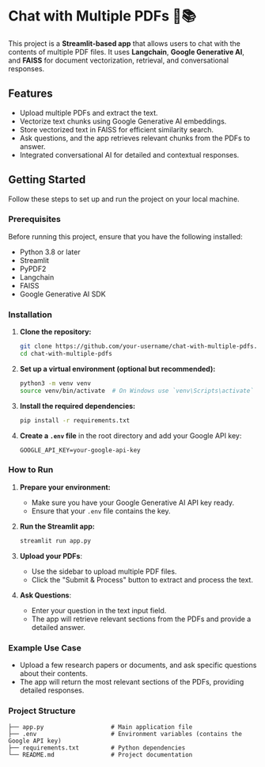 # Chat with Multiple PDFs 🤖📚

This project is a **Streamlit-based app** that allows users to chat with the contents of multiple PDF files. It uses **Langchain**, **Google Generative AI**, and **FAISS** for document vectorization, retrieval, and conversational responses.

## Features

- Upload multiple PDFs and extract the text.
- Vectorize text chunks using Google Generative AI embeddings.
- Store vectorized text in FAISS for efficient similarity search.
- Ask questions, and the app retrieves relevant chunks from the PDFs to answer.
- Integrated conversational AI for detailed and contextual responses.

## Getting Started

Follow these steps to set up and run the project on your local machine.

### Prerequisites

Before running this project, ensure that you have the following installed:

- Python 3.8 or later
- Streamlit
- PyPDF2
- Langchain
- FAISS
- Google Generative AI SDK

### Installation

1. **Clone the repository:**

    ```bash
    git clone https://github.com/your-username/chat-with-multiple-pdfs.git
    cd chat-with-multiple-pdfs
    ```

2. **Set up a virtual environment (optional but recommended):**

    ```bash
    python3 -m venv venv
    source venv/bin/activate  # On Windows use `venv\Scripts\activate`
    ```

3. **Install the required dependencies:**

    ```bash
    pip install -r requirements.txt
    ```

4. **Create a `.env` file** in the root directory and add your Google API key:

    ```plaintext
    GOOGLE_API_KEY=your-google-api-key
    ```

### How to Run

1. **Prepare your environment:**
    - Make sure you have your Google Generative AI API key ready.
    - Ensure that your `.env` file contains the key.

2. **Run the Streamlit app:**

    ```bash
    streamlit run app.py
    ```

3. **Upload your PDFs**:
    - Use the sidebar to upload multiple PDF files.
    - Click the "Submit & Process" button to extract and process the text.

4. **Ask Questions**:
    - Enter your question in the text input field.
    - The app will retrieve relevant sections from the PDFs and provide a detailed answer.

### Example Use Case

- Upload a few research papers or documents, and ask specific questions about their contents.
- The app will return the most relevant sections of the PDFs, providing detailed responses.

### Project Structure

```plaintext
├── app.py                   # Main application file
├── .env                     # Environment variables (contains the Google API key)
├── requirements.txt         # Python dependencies
└── README.md                # Project documentation
